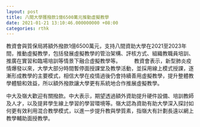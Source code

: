```yaml
---
layout: post
title: 八間大學獲撥款1億6500萬元推動虛擬教學
date: 2021-01-21 13:10:46.000000000 +08:00
categories: rthk
---
```


教資會與質保局將額外撥款1億6500萬元，支持八間資助大學在2021至2023年間，推動虛擬教學，包括發展虛擬教學的管治架構、評核方式、組織教職員培訓、推廣在實習和臨場培訓等情景下融合虛擬教學等。
　　 
教資會表示，新型肺炎疫情爆發以來，大學大部分時間暫停面授課堂及教學活動，並採用線上模式授課，逐漸形成教學的主要模式，相信大學在疫情過後仍會持續善用虛擬教學，提升整體教學體驗和效益，所以額外撥款讓大學更有系統地合作推展虛擬教學。

中大及嶺大歡迎有關撥款。中大表示，期望透過額外資助提升硬件設備、培訓教師及人才，以及提昇學生線上學習的學習環境等。嶺大認為資助有助大學深入探討如何更有效利用混合教學模式，以進一步提升教與學質素，指嶺大有計劃長遠以網上教學輔助面授教學。
